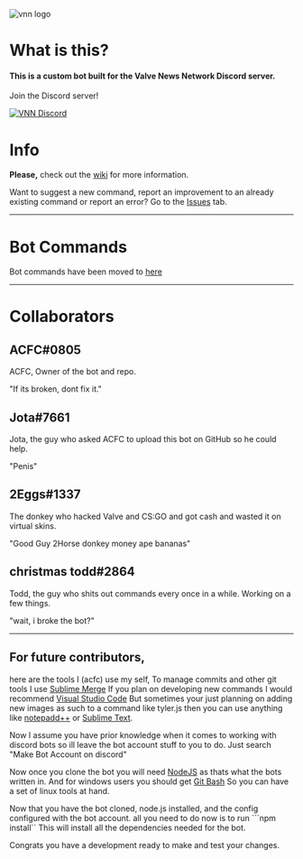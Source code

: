 ![vnn logo](https://i.imgur.com/nu8W9OV.png)

# What is this?

#### **This is a custom bot built for the Valve News Network Discord server.**
Join the Discord server!

[![VNN Discord](https://discordapp.com/api/guilds/258324481074921472/widget.png?style=banner4)](https://discord.gg/P6s3EEh)
# Info

**Please,** check out the [wiki](https://github.com/aidenjay345/VNN/wiki) for more information.

Want to suggest a new command, report an improvement to an already existing command or report an error? Go to the [Issues](https://github.com/aidenjay345/VNN/issues) tab.

<hr>

# Bot Commands

Bot commands have been moved to [here](https://bot-vnn.ratelimited.me/docs/#/)

<hr>

# **Collaborators**

## ACFC#0805
ACFC, Owner of the bot and repo.

"If its broken, dont fix it."

## Jota#7661
Jota, the guy who asked ACFC to upload this bot on GitHub so he could help.

"Penis"
## 2Eggs#1337
The donkey who hacked Valve and CS:GO and got cash and wasted it on virtual skins.

"Good Guy 2Horse donkey money ape bananas"
## christmas todd#2864
Todd, the guy who shits out commands every once in a while. Working on a few things.

"wait, i broke the bot?"

<hr>

## For future contributors, 
here are the tools I (acfc) use my self,
To manage commits and other git tools I use [Sublime Merge](https://www.sublimemerge.com/)
If you plan on developing new commands I would recommend [Visual Studio Code](https://code.visualstudio.com/)
But sometimes your just planning on adding new images as such to a command like tyler.js then you can use anything like [notepadd++](https://notepad-plus-plus.org/) or [Sublime Text](https://www.sublimetext.com/).

Now I assume you have prior knowledge when it comes to working with discord bots so ill leave the bot account stuff to you to do. Just search "Make Bot Account on discord"

Now once you clone the bot you will need [NodeJS](https://node.js.org/) as thats what the bots written in.
And for windows users you should get [Git Bash](https://git-scm.com/downloads) So you can have a set of linux tools at hand.

Now that you have the bot cloned, node.js installed, and the config configured with the bot account. all you need to do now is to run 
```npm install``
This will install all the dependencies needed for the bot. 

Congrats you have a development ready to make and test your changes. 